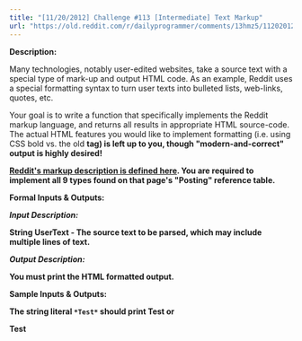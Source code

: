 ```yaml
---
title: "[11/20/2012] Challenge #113 [Intermediate] Text Markup"
url: "https://old.reddit.com/r/dailyprogrammer/comments/13hmz5/11202012_challenge_113_intermediate_text_markup/"
---
```


**Description:**

Many technologies, notably user-edited websites, take a source text with a special type of mark-up and output HTML code. As an example, Reddit uses a special formatting syntax to turn user texts into bulleted lists, web-links, quotes, etc.

Your goal is to write a function that specifically implements the Reddit markup language, and returns all results in appropriate HTML source-code. The actual HTML features you would like to implement formatting (i.e. using CSS bold vs. the old <b> tag) is left up to you, though "modern-and-correct" output is highly desired!

[Reddit's markup description is defined here](http://www.reddit.com/help/commenting). You are required to implement all 9 types found on that page's "Posting" reference table.

**Formal Inputs & Outputs:**

*Input Description:*

String UserText - The source text to be parsed, which may include multiple lines of text.

*Output Description:*

You must print the HTML formatted output.

**Sample Inputs & Outputs:**

The string literal `*Test*` should print <b>Test</b> or <div style="font-weight:bold;">Test</div>